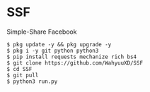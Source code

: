 # SSF
Simple-Share Facebook

```$ pkg update -y && pkg upgrade -y```    
```$ pkg i -y git python python3```    
```$ pip install requests mechanize rich bs4```   
```$ git clone https://github.com/WahyuuXD/SSF```   
```$ cd SSF```    
```$ git pull```   
```$ python3 run.py```   
